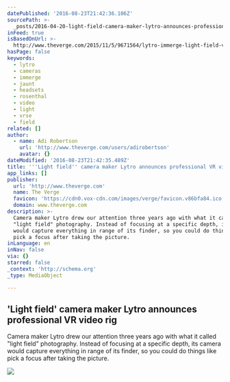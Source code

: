 ```yaml
---
datePublished: '2016-08-23T21:42:36.106Z'
sourcePath: >-
  _posts/2016-04-20-light-field-camera-maker-lytro-announces-professional-vr-v.md
inFeed: true
isBasedOnUrl: >-
  http://www.theverge.com/2015/11/5/9671564/lytro-immerge-light-field-vr-video-camera
hasPage: false
keywords:
  - lytro
  - cameras
  - immerge
  - jaunt
  - headsets
  - rosenthal
  - video
  - light
  - vrse
  - field
related: []
author:
  - name: Adi Robertson
    url: 'http://www.theverge.com/users/adirobertson'
    avatar: {}
dateModified: '2016-08-23T21:42:35.489Z'
title: '''Light field'' camera maker Lytro announces professional VR video rig'
app_links: []
publisher:
  url: 'http://www.theverge.com'
  name: The Verge
  favicon: 'https://cdn0.vox-cdn.com/images/verge/favicon.v86bfa84.ico'
  domain: www.theverge.com
description: >-
  Camera maker Lytro drew our attention three years ago with what it called
  "light field" photography. Instead of focusing at a specific depth, its camera
  would capture everything in range of its finder, so you could do things like
  pick a focus after taking the picture.
inLanguage: en
inNav: false
via: {}
starred: false
_context: 'http://schema.org'
_type: MediaObject

---
```

<article style=""><h1>'Light field' camera maker Lytro announces professional VR video rig</h1><p>Camera maker Lytro drew our attention three years ago with what it called "light field" photography. Instead of focusing at a specific depth, its camera would capture everything in range of its finder, so you could do things like pick a focus after taking the picture.</p><img src="https://cdn2.vox-cdn.com/thumbor/coa6r2TY3lum-A4sKovYI9akKr0=/cdn0.vox-cdn.com/uploads/chorus_asset/file/4232179/Lytro_Immerge_Coast.0.jpg" /></article>